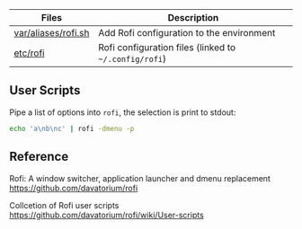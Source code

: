 
Files                     | Description
--------------------------|-------------------------
[var/aliases/rofi.sh][1]  | Add Rofi configuration to the environment
[etc/rofi][2]             | Rofi configuration files (linked to `~/.config/rofi`)

[1]: ../../../var/aliases/rofi.sh
[2]: ../../../etc/rofi

## User Scripts

Pipe a list of options into `rofi`, the selection is print to stdout:

```bash
echo 'a\nb\nc' | rofi -dmenu -p
```

## Reference

Rofi: A window switcher, application launcher and dmenu replacement  
https://github.com/davatorium/rofi

Collcetion of Rofi user scripts  
https://github.com/davatorium/rofi/wiki/User-scripts
